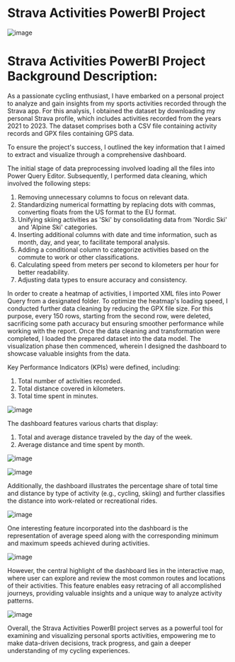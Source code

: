 # Strava Activities PowerBI Project

![image](https://github.com/zdziebkowski/Strava-activities/assets/126050762/a7d2a000-d90b-4c3b-8ada-212f3205878a)

# Strava Activities PowerBI Project Background Description:

As a passionate cycling enthusiast, I have embarked on a personal project to analyze and gain insights from my sports activities recorded through the Strava app. For this analysis, I obtained the dataset by downloading my personal Strava profile, which includes activities recorded from the years 2021 to 2023. The dataset comprises both a CSV file containing activity records and GPX files containing GPS data.

To ensure the project's success, I outlined the key information that I aimed to extract and visualize through a comprehensive dashboard.

The initial stage of data preprocessing involved loading all the files into Power Query Editor. Subsequently, I performed data cleaning, which involved the following steps:

1.	Removing unnecessary columns to focus on relevant data.
2.	Standardizing numerical formatting by replacing dots with commas, converting floats from the US format to the EU format.
3.	Unifying skiing activities as 'Ski' by consolidating data from 'Nordic Ski' and 'Alpine Ski' categories.
4.	Inserting additional columns with date and time information, such as month, day, and year, to facilitate temporal analysis.
5.	Adding a conditional column to categorize activities based on the commute to work or other classifications.
6.	Calculating speed from meters per second to kilometers per hour for better readability.
7.	Adjusting data types to ensure accuracy and consistency.

In order to create a heatmap of activities, I imported XML files into Power Query from a designated folder. To optimize the heatmap's loading speed, I conducted further data cleaning by reducing the GPX file size. For this purpose, every 150 rows, starting from the second row, were deleted, sacrificing some path accuracy but ensuring smoother performance while working with the report.
Once the data cleaning and transformation were completed, I loaded the prepared dataset into the data model. The visualization phase then commenced, wherein I designed the dashboard to showcase valuable insights from the data.

Key Performance Indicators (KPIs) were defined, including:
1.	Total number of activities recorded.
2.	Total distance covered in kilometers.
3.	Total time spent in minutes.

![image](https://github.com/zdziebkowski/Strava-activities/assets/126050762/86f1d07c-3d60-4fb7-8eb7-078ebbf3713c)
 
The dashboard features various charts that display:
1.	Total and average distance traveled by the day of the week.
2.	Average distance and time spent by month.

![image](https://github.com/zdziebkowski/Strava-activities/assets/126050762/45d57c4c-958f-44bd-a8da-e68e16964c9b)

![image](https://github.com/zdziebkowski/Strava-activities/assets/126050762/4b713c8e-fb46-4b49-b06e-4592ae24fd4b)
 
Additionally, the dashboard illustrates the percentage share of total time and distance by type of activity (e.g., cycling, skiing) and further classifies the distance into work-related or recreational rides.

![image](https://github.com/zdziebkowski/Strava-activities/assets/126050762/5f830529-9be4-436c-8303-5e7e5bd3bd3a)
 
One interesting feature incorporated into the dashboard is the representation of average speed along with the corresponding minimum and maximum speeds achieved during activities.

![image](https://github.com/zdziebkowski/Strava-activities/assets/126050762/f056214b-7bd5-4d7a-9406-a94c86818181)
 
However, the central highlight of the dashboard lies in the interactive map, where user can explore and review the most common routes and locations of their activities. This feature enables easy retracing of all accomplished journeys, providing valuable insights and a unique way to analyze activity patterns.

![image](https://github.com/zdziebkowski/Strava-activities/assets/126050762/b252ebb4-bded-49f2-8ca0-c8c386a53b69)

Overall, the Strava Activities PowerBI project serves as a powerful tool for examining and visualizing personal sports activities, empowering me to make data-driven decisions, track progress, and gain a deeper understanding of my cycling experiences.
